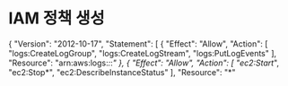# IAM 정책 생성
{
    "Version": "2012-10-17",
    "Statement": [
        {
            "Effect": "Allow",
            "Action": [            
                "logs:CreateLogGroup",
                "logs:CreateLogStream",
                "logs:PutLogEvents"
            ],
            "Resource": "arn:aws:logs:*:*:*"
        },
        {
            "Effect": "Allow",
            "Action": [
                "ec2:Start*",
                "ec2:Stop*",
                "ec2:DescribeInstanceStatus"
            ],
            "Resource": "*"
